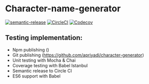 # Character-name-generator



[![semantic-release](https://img.shields.io/badge/%20%20%F0%9F%93%A6%F0%9F%9A%80-semantic--release-e10079.svg)](https://github.com/semantic-release/semantic-release)
[![CircleCI](https://img.shields.io/circleci/project/apriyadi/character-generator.svg)](https://circleci.com/gh/apriyadi/starwars-name)
[![Codecov](https://img.shields.io/codecov/c/github/apriyadi/character-generator/master.svg)](https://codecov.io/github/apriyadi/starwars-name)

## Testing implementation:
* Npm publishing ()
* Git publishing (https://github.com/apriyadi/character-generator)
* Unit testing with Mocha & Chai
* Coverage testing with Babel Istanbul
* Semantic release to Circle CI
* ES6 support with Babel